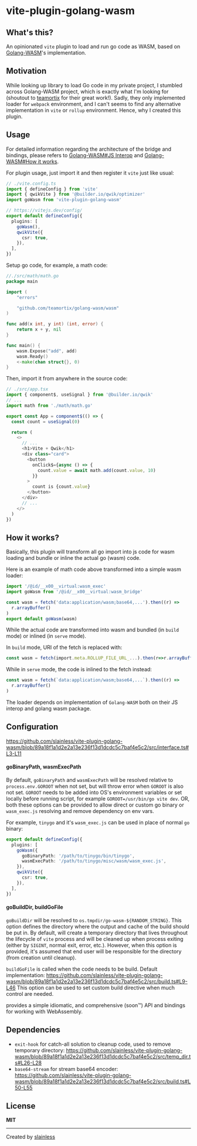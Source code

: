 # vite-plugin-golang-wasm

## What's this?

An opinionated `vite` plugin to load and run go code as WASM, based on [Golang-WASM](https://github.com/teamortix/golang-wasm)'s implementation.

## Motivation

While looking up library to load Go code in my private project, I stumbled across Golang-WASM project, which is exactly what I'm looking for (shoutout to [teamortix](https://github.com/teamortix) for their great work!). Sadly, they only implemented loader for `webpack` environment, and I can't seems to find any alternative implementation in `vite` or `rollup` environment. Hence, why I created this plugin.

## Usage

For detailed information regarding the architecture of the bridge and bindings, please refers to [Golang-WASM#JS Interop](https://github.com/teamortix/golang-wasm#js-interop) and [Golang-WASM#How it works](https://github.com/teamortix/golang-wasm#how-it-works).

For plugin usage, just import it and then register it `vite` just like usual:

```ts
// ./vite.config.ts
import { defineConfig } from 'vite'
import { qwikVite } from '@builder.io/qwik/optimizer'
import goWasm from 'vite-plugin-golang-wasm'

// https://vitejs.dev/config/
export default defineConfig({
  plugins: [
    goWasm(),
    qwikVite({
      csr: true,
    }),
  ],
})
```

Setup go code, for example, a math code:

```go
//./src/math/math.go
package main

import (
	"errors"

	"github.com/teamortix/golang-wasm/wasm"
)

func add(x int, y int) (int, error) {
	return x + y, nil
}

func main() {
	wasm.Expose("add", add)
	wasm.Ready()
	<-make(chan struct{}, 0)
}

```

Then, import it from anywhere in the source code:

```ts
// ./src/app.tsx
import { component$, useSignal } from '@builder.io/qwik'
// ...
import math from './math/math.go'

export const App = component$(() => {
  const count = useSignal(0)

  return (
    <>
      // ...
      <h1>Vite + Qwik</h1>
      <div class="card">
        <button
          onClick$={async () => {
            count.value = await math.add(count.value, 10)
          }}
        >
          count is {count.value}
        </button>
      </div>
      // ...
    </>
  )
})
```

## How it works?

Basically, this plugin will transform all go import into js code for wasm loading and bundle or inline the actual go (wasm) code.

Here is an example of math code above transformed into a simple wasm loader:

```ts
import '/@id/__x00__virtual:wasm_exec'
import goWasm from '/@id/__x00__virtual:wasm_bridge'

const wasm = fetch('data:application/wasm;base64,...').then((r) =>
  r.arrayBuffer()
)
export default goWasm(wasm)
```

While the actual code are transformed into wasm and bundled (in `build` mode) or inlined (in `serve` mode).

In `build` mode, URI of the fetch is replaced with:

```ts
const wasm = fetch(import.meta.ROLLUP_FILE_URL_...).then(r=>r.arrayBuffer());
```

While in `serve` mode, the code is inlined to the fetch instead:

```ts
const wasm = fetch(`data:application/wasm;base64,...`).then((r) =>
  r.arrayBuffer()
)
```

The loader depends on implementation of `Golang-WASM` both on their JS interop and golang wasm package.

## Configuration

https://github.com/slainless/vite-plugin-golang-wasm/blob/89a18f1a1d2e2a13e236f13d1dcdc5c7baf4e5c2/src/interface.ts#L3-L11

#### goBinaryPath, wasmExecPath

By default, `goBinaryPath` and `wasmExecPath` will be resolved relative to `process.env.GOROOT` when not set, but will throw error when `GOROOT` is also not set. `GOROOT` needs to be added into OS's environment variables or set locally before running script, for example `GOROOT=/usr/bin/go vite dev`. OR, both these options can be provided to allow direct or custom go binary or `wasm_exec.js` resolving and remove dependency on env vars.

For example, `tinygo` and it's `wasm_exec.js` can be used in place of normal `go` binary:

```ts
export default defineConfig({
  plugins: [
    goWasm({
      goBinaryPath: '/path/to/tinygo/bin/tinygo',
      wasmExecPath: '/path/to/tinygo/misc/wasm/wasm_exec.js',
    }),
    qwikVite({
      csr: true,
    }),
  ],
})
```

#### goBuildDir, buildGoFile

`goBuildDir` will be resolved to `os.tmpdir/go-wasm-${RANDOM_STRING}`. This option defines the directory where the output and cache of the build should be put in. By default, will create a temporary directory that lives throughout the lifecycle of `vite` process and will be cleaned up when process exiting (either by `SIGINT`, normal exit, error, etc.). However, when this option is provided, it's assumed that end user will be responsible for the directory (from creation until cleanup).

`buildGoFile` is called when the code needs to be build. Default implementation:
https://github.com/slainless/vite-plugin-golang-wasm/blob/89a18f1a1d2e2a13e236f13d1dcdc5c7baf4e5c2/src/build.ts#L9-L46
This option can be used to set custom build directive when much control are needed.

provides a simple idiomatic, and comprehensive (soon™️) API and bindings for working with WebAssembly.

## Dependencies

- `exit-hook` for catch-all solution to cleanup code, used to remove temporary directory:
  https://github.com/slainless/vite-plugin-golang-wasm/blob/89a18f1a1d2e2a13e236f13d1dcdc5c7baf4e5c2/src/temp_dir.ts#L26-L28
- `base64-stream` for stream base64 encoder:
  https://github.com/slainless/vite-plugin-golang-wasm/blob/89a18f1a1d2e2a13e236f13d1dcdc5c7baf4e5c2/src/build.ts#L50-L55

## License

**MIT**

---

Created by [slainless](https://github.com/slainless)
